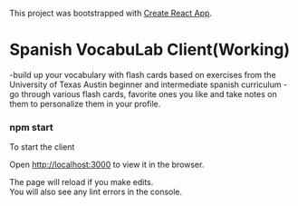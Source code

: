 This project was bootstrapped with [Create React App](https://github.com/facebook/create-react-app).
# Spanish VocabuLab Client(Working)
-build up your vocabulary with flash cards based on exercises from the University of Texas Austin beginner and intermediate spanish curriculum
-go through various flash cards, favorite ones you like and take notes on them to personalize them in your profile.



### npm start 
To start the client



Open [http://localhost:3000](http://localhost:3000) to view it in the browser.

The page will reload if you make edits.<br />
You will also see any lint errors in the console.

